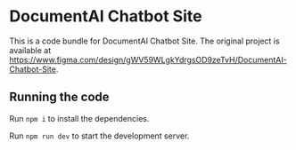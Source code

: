 
# DocumentAI Chatbot Site

This is a code bundle for DocumentAI Chatbot Site. The original project is available at https://www.figma.com/design/gWV59WLgkYdrgsOD9zeTvH/DocumentAI-Chatbot-Site.

## Running the code

Run `npm i` to install the dependencies.

Run `npm run dev` to start the development server.